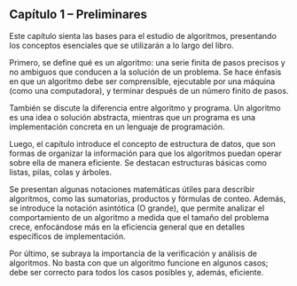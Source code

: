 ## Capítulo 1 – Preliminares
Este capítulo sienta las bases para el estudio de algoritmos, presentando los conceptos esenciales que se utilizarán a lo largo del libro.

Primero, se define qué es un algoritmo: una serie finita de pasos precisos y no ambiguos que conducen a la solución de un problema. Se hace énfasis en que un algoritmo debe ser comprensible, ejecutable por una máquina (como una computadora), y terminar después de un número finito de pasos.

También se discute la diferencia entre algoritmo y programa. Un algoritmo es una idea o solución abstracta, mientras que un programa es una implementación concreta en un lenguaje de programación.

Luego, el capítulo introduce el concepto de estructura de datos, que son formas de organizar la información para que los algoritmos puedan operar sobre ella de manera eficiente. Se destacan estructuras básicas como listas, pilas, colas y árboles.

Se presentan algunas notaciones matemáticas útiles para describir algoritmos, como las sumatorias, productos y fórmulas de conteo. Además, se introduce la notación asintótica (O grande), que permite analizar el comportamiento de un algoritmo a medida que el tamaño del problema crece, enfocándose más en la eficiencia general que en detalles específicos de implementación.

Por último, se subraya la importancia de la verificación y análisis de algoritmos. No basta con que un algoritmo funcione en algunos casos; debe ser correcto para todos los casos posibles y, además, eficiente.
